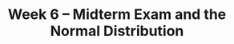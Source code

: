 ---
title: Week 6 – Midterm Exam and the Normal Distribution
weekNumber: 6
days:
    - date: 2025-5-5
      events: 
        - name: LEC 14
          type: lecture
          title: Bootstrapping and Confidence Intervals
          url:
          html:
          podcast:
          readings:
            - name: CIT 13.0-13.2
              url: https://inferentialthinking.com/chapters/13/Estimation.html
          keywords: inference, bootstrapping, resample, np.percentile, confidence interval
        - name: PROJ
          type: proj
          title: Midterm Project
          url:
    - date: 2025-5-7
      events: 
        - name: LEC 15
          type: lecture
          title: Confidence Intervals, Center, and Spread
          url:
          html:
          podcast:
          readings:
            - name: CIT 13.3-13.4
              url: https://inferentialthinking.com/chapters/13/3/Confidence_Intervals.html
          keywords: interpreting CIs, robust vs. sensitive, center, standard deviation, Chebyshev
        - name: DISC 6
          type: disc
          title: Sampling, Bootstrapping, and Confidence Intervals
          url:
    - date: 2025-5-8
      events:
        - name: LAB 4
          type: lab
          title: Simulation, Sampling, & Bootstrapping
          url:
    - date: 2025-5-9
      events: 
        - name: LEC 16
          type: lecture
          title: Standardization and the Normal Distribution
          url:
          html:
          podcast:
          readings:
            - name: CIT 14.2-14.3
              url: https://inferentialthinking.com/chapters/14/2/Variability.html
          keywords: Chebyshev, standard units, normal distribution, CDF, inflection points
---